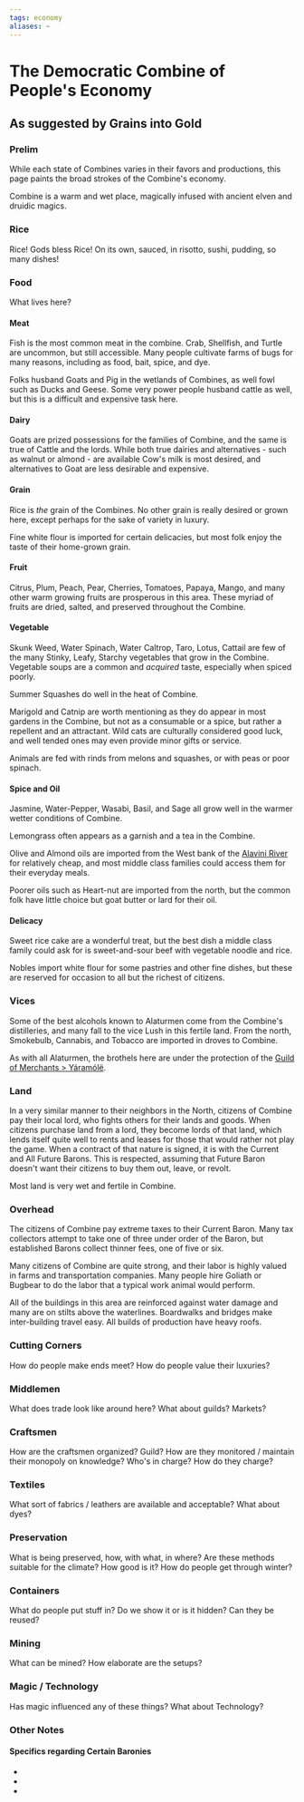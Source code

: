 ```yaml
---
tags: economy
aliases: ~
---
```


# The Democratic Combine of People's Economy

## As suggested by Grains into Gold

### Prelim

While each state of Combines varies in their favors and productions, this page paints the broad strokes of the Combine's economy.

Combine is a warm and wet place, magically infused with ancient elven and druidic magics.

### Rice

Rice! Gods bless Rice! On its own, sauced, in risotto, sushi, pudding, so many dishes!

### Food

What lives here?

#### Meat

Fish is the most common meat in the combine. Crab, Shellfish, and Turtle are uncommon, but still accessible. Many people cultivate farms of bugs for many reasons, including as food, bait, spice, and dye.

Folks husband Goats and Pig in the wetlands of Combines, as well fowl such as Ducks and Geese. Some very power people husband cattle as well, but this is a difficult and expensive task here.

#### Dairy

Goats are prized possessions for the families of Combine, and the same is true of Cattle and the lords. While both true dairies and alternatives - such as walnut or almond - are available Cow's milk is most desired, and alternatives to Goat are less desirable and expensive.

#### Grain

Rice is *the* grain of the Combines. No other grain is really desired or grown here, except perhaps for the sake of variety in luxury.

Fine white flour is imported for certain delicacies, but most folk enjoy the taste of their home-grown grain.

#### Fruit

Citrus, Plum, Peach, Pear, Cherries, Tomatoes, Papaya, Mango, and many other warm growing fruits are prosperous in this area. These myriad of fruits are dried, salted, and preserved throughout the Combine.

#### Vegetable

Skunk Weed, Water Spinach, Water Caltrop, Taro, Lotus, Cattail are few of the many Stinky, Leafy, Starchy vegetables that grow in the Combine. Vegetable soups are a common and *acquired* taste, especially when spiced poorly.

Summer Squashes do well in the heat of Combine.

Marigold and Catnip are worth mentioning as they do appear in most gardens in the Combine, but not as a consumable or a spice, but rather a repellent and an attractant. Wild cats are culturally considered good luck, and well tended ones may even provide minor gifts or service.

Animals are fed with rinds from melons and squashes, or with peas or poor spinach.

#### Spice and Oil

Jasmine, Water-Pepper, Wasabi, Basil, and Sage all grow well in the warmer wetter conditions of Combine. 

Lemongrass often appears as a garnish and a tea in the Combine.

Olive and Almond oils are imported from the West bank of the [Alavini River](..\..\Places\World%20Features\Natural%20or%20Territory\Alavini%20River.md) for relatively cheap, and most middle class families could access them for their everyday meals.

Poorer oils such as Heart-nut are imported from the north, but the common folk have little choice but goat butter or lard for their oil.

#### Delicacy

Sweet rice cake are a wonderful treat, but the best dish a middle class family could ask for is sweet-and-sour beef with vegetable noodle and rice.

Nobles import white flour for some pastries and other fine dishes, but these are reserved for occasion to all but the richest of citizens.

### Vices

Some of the best alcohols known to Alaturmen come from the Combine's distilleries, and many fall to the vice Lush in this fertile land. From the north, Smokebulb, Cannabis, and Tobacco are imported in droves to Combine.

As with all Alaturmen, the brothels here are under the protection of the [Guild of Merchants > Yáramólë](..\..\About%20People\Non-Nation%20Entities\Coalition%20City\Guilds%20of%20Coalition\Guild%20of%20Merchants.md#yaramole).

### Land

In a very similar manner to their neighbors in the North, citizens of Combine pay their local lord, who fights others for their lands and goods. When citizens purchase land from a lord, they become lords of that land, which lends itself quite well to rents and leases for those that would rather not play the game. When a contract of that nature is signed, it is with the Current and All Future Barons. This is respected, assuming that Future Baron doesn't want their citizens to buy them out, leave, or revolt.

Most land is very wet and fertile in Combine.

### Overhead

The citizens of Combine pay extreme taxes to their Current Baron. Many tax collectors attempt to take one of three under order of the Baron, but established Barons collect thinner fees, one of five or six. 

Many citizens of Combine are quite strong, and their labor is highly valued in farms and transportation companies. Many people hire Goliath or Bugbear to do the labor that a typical work animal would perform.

All of the buildings in this area are reinforced against water damage and many are on stilts above the waterlines. Boardwalks and bridges make inter-building travel easy. All builds of production have heavy roofs.

### Cutting Corners

How do people make ends meet? How do people value their luxuries?

### Middlemen

What does trade look like around here? What about guilds? Markets?

### Craftsmen

How are the craftsmen organized? Guild? How are they monitored / maintain their monopoly on knowledge? Who's in charge? How do they charge?

### Textiles

What sort of fabrics / leathers are available and acceptable? What about dyes?

### Preservation

What is being preserved, how, with what, in where? Are these methods suitable for the climate? How good is it? How do people get through winter? 

### Containers

What do people put stuff in? Do we show it or is it hidden? Can they be reused?

### Mining

What can be mined? How elaborate are the setups?

### Magic / Technology

Has magic influenced any of these things? What about Technology?

### Other Notes

#### Specifics regarding Certain Baronies

* 
* 
* 
